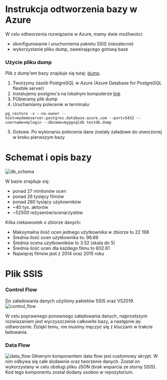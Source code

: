 # Instrukcja odtworzenia bazy w Azure

W celu odtworzenia rozwiązania w Azure, mamy dwie możliwości:

 * skonfigurowanie i uruchomienia pakietu SSIS (niezalecne)
 * wykorzystanie pliku dump, zaweirającego gotową baze

### Użycie pliku dump

Plik z dump'em bazy znajduje się tutaj: [dump](https://drive.google.com/file/d/1vgSqVK6JPomM9fUf5Pggo_XdlSYpowXU/view?usp=share_link).

1. Tworzymy zasób PostgreSQL w Azure  (Azure Database for PostgreSQL flexible server)
2. Instalujemy postgres'a na lokalnym komputerze [link](https://www.postgresql.org/download/)
3. PObieramy plik dump
4. Uruchamiamy polecenie w terminalu:
```
pg_restore -v --no-owner --host=mydemoserver.postgres.database.azure.com --port=5432 --username=mylogin --dbname=mypgsqldb testdb.dump
```
5. Gotowe. Po wykonaniu polecenia dane zostały załadowe do utworzonej w kroku pierwszym bazy

# Schemat i opis bazy

![db_schema](https://scontent-vie1-1.xx.fbcdn.net/v/t1.15752-9/315428876_1366374047435265_279832260848475403_n.png?_nc_cat=103&ccb=1-7&_nc_sid=ae9488&_nc_ohc=pPcxIHDVdjIAX8XVxSz&_nc_ht=scontent-vie1-1.xx&oh=03_AdSuyrEqKeRNdX3hJ6Bn6NK1qxX7ma4XjdNhZOXs1xUd5A&oe=639F984C)

W bazie znajduje się:
* ponad 27 minlionów ocen
* ponad 26 tysięcy filmów
* ponad 280 tysięcy użykowników 
* ~40 tys. aktorów
* ~52500 reżyserów/scenarzystów

Kilka ciekawostek o zbiorze danych:
* Maksymalna ilość ocen jednego użytkownika w zbiorze to 22 198
* Średnia ilość ocen użytkownika to: 96.69
* Średnia ocena użytkowników to 3.52 (skala do 5)
* Średnia ilość ocen dla każdego filmu to 602.61
* Najwięcej filmów jest z 2014 oraz 2015 roku


# Plik SSIS

### Control Flow
Do załadowania danych użyliśmy pakietów SSIS oraz VS2019. 
![control_flow](https://user-images.githubusercontent.com/66008982/202820701-76fbd437-8531-4a3e-ae48-d753a1361881.png)

W celu poprawnego ponownego załadowania danych, najprostszym rozwiazaniem jest wyczyszczenie całkowite bazy, a następnie jej odtworzenie.
Dzięki temu, nie musimy męczyć się z kluczami w trakcie ładowania.

### Data Flow
![data_flow](https://user-images.githubusercontent.com/66008982/202820754-30fa06ba-cbbe-4254-8c95-caae08fd9239.png)
Głównym komponentem data flow jest customowy skrypt. W nim odbywa się całe dodawnie oraz tworzenie danych. Został on wykorzystany w celu obsługi pliku JSON (brak wsparcia ze storny SSIS). Kod tego komponentu został dodany osobno w repozytorium.
